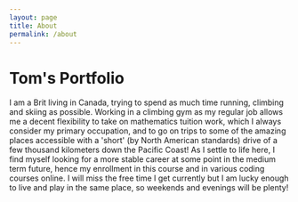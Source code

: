 ```yaml
---
layout: page
title: About
permalink: /about
---
```


# Tom's Portfolio

I am a Brit living in Canada, trying to spend as much time running, climbing and skiing as possible. Working in a climbing gym as my regular job allows me a decent flexibility to take on mathematics tuition work, which I always consider my primary occupation, and to go on trips to some of the amazing places accessible with a 'short' (by North American standards) drive of a few thousand kilometers down the Pacific Coast!
As I settle to life here, I find myself looking for a more stable career at some point in the medium term future, hence my enrollment in this course and in various coding courses online. I will miss the free time I get currently but I am lucky enough to live and play in the same place, so weekends and evenings will be plenty! 
